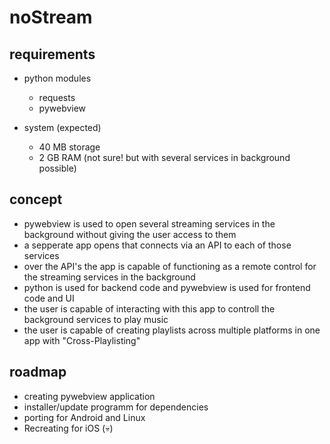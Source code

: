 # noStream

## requirements

- python modules
  - requests
  - pywebview
 
- system (expected)
  - 40 MB storage
  - 2 GB RAM (not sure! but with several services in background possible)
 
## concept
- pywebview is used to open several streaming services in the background without giving the user access to them
- a sepperate app opens that connects via an API to each of those services
- over the API's the app is capable of functioning as a remote control for the streaming services in the background
- python is used for backend code and pywebview is used for frontend code and UI
- the user is capable of interacting with this app to controll the background services to play music
- the user is capable of creating playlists across multiple platforms in one app with "Cross-Playlisting"

## roadmap

- creating pywebview application
- installer/update programm for dependencies
- porting for Android and Linux
- Recreating for iOS (💀)
